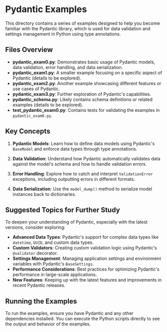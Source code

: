# Pydantic Examples

This directory contains a series of examples designed to help you become familiar with the Pydantic library, which is used for data validation and settings management in Python using type annotations.

## Files Overview

- **pydantic_exam0.py**: Demonstrates basic usage of Pydantic models, data validation, error handling, and data serialization.
- **pydantic_exam1.py**: A smaller example focusing on a specific aspect of Pydantic (details to be explored).
- **pydantic_exam2.py**: Another example showcasing different features or use cases of Pydantic.
- **pydantic_exam3.py**: Further exploration of Pydantic's capabilities.
- **pydantic_schema.py**: Likely contains schema definitions or related examples (details to be explored).
- **test_pydantic_exam0.py**: Contains tests for validating the examples in `pydantic_exam0.py`.

## Key Concepts

1. **Pydantic Models**: Learn how to define data models using Pydantic's `BaseModel` and enforce data types through type annotations.

2. **Data Validation**: Understand how Pydantic automatically validates data against the model's schema and how to handle validation errors.

3. **Error Handling**: Explore how to catch and interpret `ValidationError` exceptions, including outputting errors in different formats.

4. **Data Serialization**: Use the `model_dump()` method to serialize model instances back to dictionaries.

## Suggested Topics for Further Study

To deepen your understanding of Pydantic, especially with the latest versions, consider exploring:

- **Advanced Data Types**: Pydantic's support for complex data types like `datetime`, `UUID`, and custom data types.
- **Custom Validators**: Creating custom validation logic using Pydantic's `@validator` decorator.
- **Settings Management**: Managing application settings and environment variables with Pydantic's `BaseSettings`.
- **Performance Considerations**: Best practices for optimizing Pydantic's performance in large-scale applications.
- **New Features**: Keeping up with the latest features and improvements in recent Pydantic releases.

## Running the Examples

To run the examples, ensure you have Pydantic and any other dependencies installed. You can execute the Python scripts directly to see the output and behavior of the examples. 